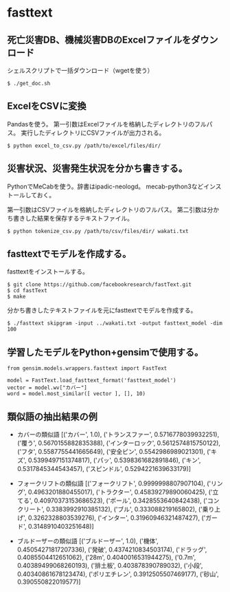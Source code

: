 # fasttext
## 死亡災害DB、機械災害DBのExcelファイルをダウンロード
  シェルスクリプトで一括ダウンロード（wgetを使う）

  ```
  $ ./get_doc.sh
  ```

## ExcelをCSVに変換
  Pandasを使う。
  第一引数はExcelファイルを格納したディレクトリのフルパス。
  実行したディレクトリにCSVファイルが出力される。

  ```
  $ python excel_to_csv.py /path/to/excel/files/dir/
  ```

## 災害状況、災害発生状況を分かち書きする。
  PythonでMeCabを使う。辞書はipadic-neologd。
  mecab-python3などインストールしておく。

  第一引数はCSVファイルを格納したディレクトリのフルパス。
  第二引数は分かち書きした結果を保存するテキストファイル。

  ```
  $ python tokenize_csv.py /path/to/csv/files/dir/ wakati.txt
  ```
## fasttextでモデルを作成する。
  fasttextをインストールする。
 
  ```
  $ git clone https://github.com/facebookresearch/fastText.git
  $ cd fastText
  $ make
  ```

  分かち書きしたテキストファイルを元にfasttextでモデルを作成する。

  ```
  $ ./fasttext skipgram -input ../wakati.txt -output fasttext_model -dim 100 
  ```

## 学習したモデルをPython+gensimで使用する。

  ```
  from gensim.models.wrappers.fasttext import FastText

  model = FastText.load_fasttext_format('fasttext_model')
  vector = model.wv["カバー"]
  word = model.most_similar([ vector ], [], 10)
  ```

## 類似語の抽出結果の例
  * カバーの類似語
  [('カバー', 1.0), ('トランスファー', 0.5716778039932251), ('覆う', 0.5670155882835388), ('インターロック', 0.5612574815750122), ('フタ', 0.5587755441665649), ('安全ピン', 0.5542986989021301), ('キズ', 0.5399497151374817), ('パッ', 0.5398361682891846), ('キン', 0.5317845344543457), ('スピンドル', 0.5294221639633179)]

  * フォークリフトの類似語
  [('フォークリフト', 0.9999998807907104), ('リング', 0.4963201880455017), ('トラクター', 0.45839279890060425), ('立てる', 0.40970373153686523), ('ポール', 0.3428553640842438), ('コンクリート', 0.3383992910385132), ('ブル', 0.333088219165802), ('乗り上げ', 0.3262328803539276), ('インター', 0.31960946321487427), ('ガード', 0.3148910403251648)]

  * ブルドーザーの類似語
  [('ブルドーザー', 1.0), ('機体', 0.45054271817207336), ('発破', 0.4374210834503174), ('ドラッグ', 0.4085504412651062), ('28m', 0.4040016531944275), ('0.7m', 0.40389499068260193), ('排土板', 0.403878390789032), ('小段', 0.40340861678123474), ('ポリエチレン', 0.3912505507469177), ('砂山', 0.390550822019577)]
